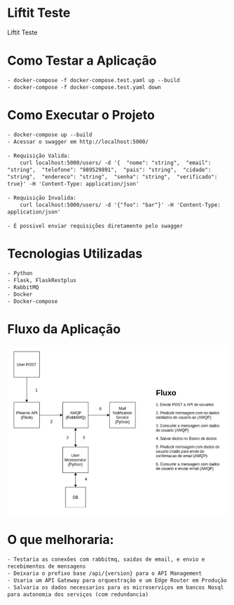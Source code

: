 # Liftit Teste

Liftit Teste

# Como Testar a Aplicação

    - docker-compose -f docker-compose.test.yaml up --build
    - docker-compose -f docker-compose.test.yaml down

# Como Executar o Projeto

    - docker-compose up --build
    - Acessar o swagger em http://localhost:5000/
    
    - Requisição Valida:
        curl localhost:5000/users/ -d '{  "nome": "string",  "email": "string",  "telefone": "989529891",  "pais": "string",  "cidade": "string",  "endereco": "string",  "senha": "string",  "verificado": true}' -H 'Content-Type: application/json'

    - Requisição Invalida:
        curl localhost:5000/users/ -d '{"foo": "bar"}' -H 'Content-Type: application/json'

    - É possivel enviar requisições diretamente pelo swagger


# Tecnologias Utilizadas

    - Python
    - Flask, FlaskRestplus
    - RabbitMQ
    - Docker
    - Docker-compose

# Fluxo da Aplicação
![alt text](./fluxo.jpg)


# O que melhoraria:
    - Testaria as conexões com rabbitmq, saidas de email, e envio e recebimentos de mensagens
    - Deixaria o prefixo base /api/{version} para o API Management
    - Usaria um API Gateway para orquestração e um Edge Router em Produção
    - Salvaria os dados necessarios para os microserviços em bancos Nosql para autonomia dos serviços (com redundancia)